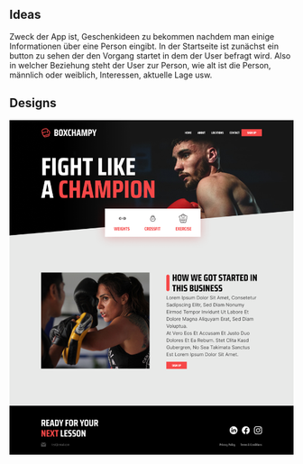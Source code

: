 ## Ideas

Zweck der App ist, Geschenkideen zu bekommen nachdem man einige Informationen über eine Person eingibt.
In der Startseite ist zunächst ein button zu sehen der den Vorgang startet in dem der User befragt wird.
Also in welcher Beziehung steht der User zur Person, wie alt ist die Person, männlich oder weiblich, Interessen, aktuelle Lage usw.

## Designs
![Figma File](figma-test.png)
